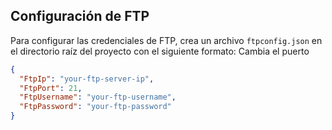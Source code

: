 ## Configuración de FTP

Para configurar las credenciales de FTP, crea un archivo `ftpconfig.json` en el directorio raíz del proyecto con el siguiente formato:
Cambia el puerto

```json
{
  "FtpIp": "your-ftp-server-ip",
  "FtpPort": 21,
  "FtpUsername": "your-ftp-username",
  "FtpPassword": "your-ftp-password"
}
